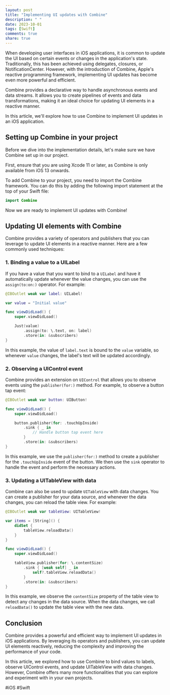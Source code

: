 ```yaml
---
layout: post
title: "Implementing UI updates with Combine"
description: " "
date: 2023-10-01
tags: [Swift]
comments: true
share: true
---
```


When developing user interfaces in iOS applications, it is common to update the UI based on certain events or changes in the application's state. Traditionally, this has been achieved using delegates, closures, or NotificationCenter. However, with the introduction of Combine, Apple's reactive programming framework, implementing UI updates has become even more powerful and efficient.

Combine provides a declarative way to handle asynchronous events and data streams. It allows you to create pipelines of events and data transformations, making it an ideal choice for updating UI elements in a reactive manner.

In this article, we'll explore how to use Combine to implement UI updates in an iOS application.

## Setting up Combine in your project

Before we dive into the implementation details, let's make sure we have Combine set up in our project.

First, ensure that you are using Xcode 11 or later, as Combine is only available from iOS 13 onwards.

To add Combine to your project, you need to import the Combine framework. You can do this by adding the following import statement at the top of your Swift file:

```swift
import Combine
```

Now we are ready to implement UI updates with Combine!

## Updating UI elements with Combine

Combine provides a variety of operators and publishers that you can leverage to update UI elements in a reactive manner. Here are a few commonly used techniques:

### 1. Binding a value to a UILabel

If you have a value that you want to bind to a `UILabel` and have it automatically update whenever the value changes, you can use the `assign(to:on:)` operator. For example:

```swift
@IBOutlet weak var label: UILabel!

var value = "Initial value"

func viewDidLoad() {
    super.viewDidLoad()

    Just(value)
        .assign(to: \.text, on: label)
        .store(in: &subscribers)
}
```

In this example, the value of `label.text` is bound to the `value` variable, so whenever `value` changes, the label's text will be updated accordingly.

### 2. Observing a UIControl event

Combine provides an extension on `UIControl` that allows you to observe events using the `publisher(for:)` method. For example, to observe a button tap event:

```swift
@IBOutlet weak var button: UIButton!

func viewDidLoad() {
    super.viewDidLoad()

    button.publisher(for: .touchUpInside)
        .sink { _ in
            // Handle button tap event here
        }
        .store(in: &subscribers)
}
```

In this example, we use the `publisher(for:)` method to create a publisher for the `.touchUpInside` event of the button. We then use the `sink` operator to handle the event and perform the necessary actions.

### 3. Updating a UITableView with data

Combine can also be used to update `UITableView` with data changes. You can create a publisher for your data source, and whenever the data changes, you can reload the table view. For example:

```swift
@IBOutlet weak var tableView: UITableView!

var items = [String]() {
    didSet {
        tableView.reloadData()
    }
}

func viewDidLoad() {
    super.viewDidLoad()

    tableView.publisher(for: \.contentSize)
        .sink { [weak self] _ in
            self?.tableView.reloadData()
        }
        .store(in: &subscribers)
}
```

In this example, we observe the `contentSize` property of the table view to detect any changes in the data source. When the data changes, we call `reloadData()` to update the table view with the new data.

## Conclusion

Combine provides a powerful and efficient way to implement UI updates in iOS applications. By leveraging its operators and publishers, you can update UI elements reactively, reducing the complexity and improving the performance of your code.

In this article, we explored how to use Combine to bind values to labels, observe UIControl events, and update UITableView with data changes. However, Combine offers many more functionalities that you can explore and experiment with in your own projects.

#iOS #Swift
